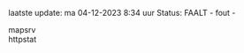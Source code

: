 laatste update: 
ma 04-12-2023  8:34   uur 
Status: FAALT - fout - 
<div class="service R">mapsrv</div><div class="service G">httpstat</div>